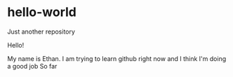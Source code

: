 # hello-world
Just another repository

Hello!

My name is Ethan. I am trying to learn github right now and I think I'm doing a good job
So far
